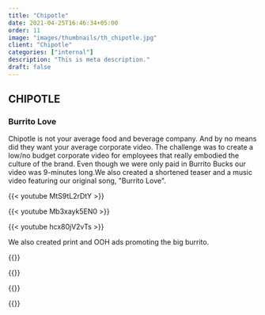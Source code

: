 ```yaml
---
title: "Chipotle"
date: 2021-04-25T16:46:34+05:00
order: 11
image: "images/thumbnails/th_chipotle.jpg"
client: "Chipotle"
categories: ["internal"]
description: "This is meta description."
draft: false
---
```


## CHIPOTLE
### Burrito Love

Chipotle is not your average food and beverage company. And by no means did they want your average corporate video. The challenge was to create a low/no budget corporate video for employees that really embodied the culture of the brand. Even though we were only paid in Burrito Bucks our video was 9-minutes long.We also created a  shortened teaser and a music video featuring our original song, "Burrito Love".

{{< youtube MtS9tL2rDtY >}}

{{< youtube Mb3xayk5EN0 >}}

{{< youtube hcx80jV2vTs >}}

We also created print and OOH ads promoting the big burrito.

{{<img-responsive src="/images/portfolio/chipotle/Chipotle1.jpg">}}

{{<img-responsive src="/images/portfolio/chipotle/Chipotle2.jpg">}}

{{<img-responsive src="/images/portfolio/chipotle/Chipotle4.jpg">}}

{{<img-responsive src="/images/portfolio/chipotle/Chipotle5.jpg">}}



